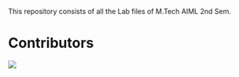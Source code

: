 This repository consists of all the Lab files of M.Tech AIML 2nd Sem.

# Contributors

<a href = "https://github.com/M.tech-SEM-2-Labs/graphs/contributors">
  <img src = "https://contrib.rocks/image?repo=dvamsidhar2002/M.tech-SEM-2-Labs"/>
</a>
